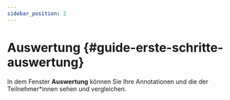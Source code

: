 ```yaml
---
sidebar_position: 2
---
```


# Auswertung {#guide-erste-schritte-auswertung}

In dem Fenster **Auswertung** können Sie Ihre Annotationen und die der Teilnehmer\*innen sehen und vergleichen.
